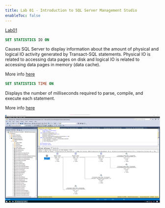 ```yaml
---
title: Lab 01 - Introduction to SQL Server Management Studio
enableToc: false
---
```

[Lab01](https://diogorainhalopes.github.io/quartz/guides/Lab01.pdf)

```sql
SET STATISTICS IO ON
``` 
Causes SQL Server to display information about the amount of physical and logical IO activity generated by Transact-SQL statements. Physical IO is related to accessing data pages on disk and logical IO is related to accessing data pages in memory (data cache).

More info [here](https://learn.microsoft.com/en-us/sql/t-sql/statements/set-statistics-io-transact-sql?view=sql-server-ver16)

```sql
SET STATISTICS TIME ON
``` 
Displays the number of milliseconds required to parse, compile, and execute each statement.

More info [here](https://learn.microsoft.com/en-us/sql/t-sql/statements/set-statistics-time-transact-sql?view=sql-server-ver16)

![Lab 01 Screenshot](assets/lab01_screenshot.png)

